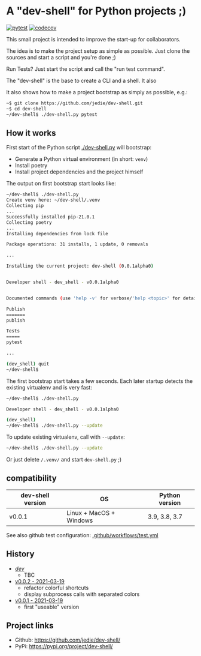 # A "dev-shell" for Python projects ;)

[![pytest](https://github.com/jedie/dev-shell/actions/workflows/test.yml/badge.svg?branch=main)](https://github.com/jedie/dev-shell/actions?query=branch%3Amain)
[![codecov](https://codecov.io/gh/jedie/dev-shell/branch/main/graph/badge.svg)](https://codecov.io/gh/jedie/dev-shell)

This small project is intended to improve the start-up for collaborators.

The idea is to make the project setup as simple as possible. Just clone the sources and start a script and you're done ;)

Run Tests? Just start the script and call the "run test command".

The "dev-shell" is the base to create a CLI and a shell. It also

It also shows how to make a project bootstrap as simply as possible, e.g.:

```bash
~$ git clone https://github.com/jedie/dev-shell.git
~$ cd dev-shell
~/dev-shell$ ./dev-shell.py pytest
```


## How it works

First start of the Python script [./dev-shell.py](https://github.com/jedie/dev-shell/blob/main/dev-shell.py) will bootstrap:

* Generate a Python virtual environment (in short: `venv`)
* Install poetry
* Install project dependencies and the project himself

The output on first bootstrap start looks like:

```bash
~/dev-shell$ ./dev-shell.py
Create venv here: ~/dev-shell/.venv
Collecting pip
...
Successfully installed pip-21.0.1
Collecting poetry
...
Installing dependencies from lock file

Package operations: 31 installs, 1 update, 0 removals

...

Installing the current project: dev-shell (0.0.1alpha0)


Developer shell - dev_shell - v0.0.1alpha0


Documented commands (use 'help -v' for verbose/'help <topic>' for details):

Publish
=======
publish

Tests
=====
pytest

...

(dev_shell) quit
~/dev-shell$
```

The first bootstrap start takes a few seconds. Each later startup detects the existing virtualenv and is very fast:

```bash
~/dev-shell$ ./dev-shell.py

Developer shell - dev_shell - v0.0.1alpha0

(dev_shell)
~/dev-shell$ ./dev-shell.py --update
```


To update existing virtualenv, call with `--update`:

```bash
~/dev-shell$ ./dev-shell.py --update
```

Or just delete `/.venv/` and start `dev-shell.py` ;)

## compatibility

| dev-shell version | OS                      | Python version |
|-------------------|-------------------------|----------------|
| v0.0.1            | Linux + MacOS + Windows | 3.9, 3.8, 3.7  |

See also github test configuration: [.github/workflows/test.yml](https://github.com/jedie/dev-shell/blob/main/.github/workflows/test.yml)

## History

* [*dev*](https://github.com/jedie/dev-shell/compare/v0.0.2...main)
  * TBC
* [v0.0.2 - 2021-03-19](https://github.com/jedie/dev-shell/compare/v0.0.1...v0.0.2)
  * refactor colorful shortcuts
  * display subprocess calls with separated colors
* [v0.0.1 - 2021-03-19](https://github.com/jedie/dev-shell/compare/ad5dca...v0.0.1)
  * first "useable" version

## Project links

* Github: https://github.com/jedie/dev-shell/
* PyPi: https://pypi.org/project/dev-shell/
